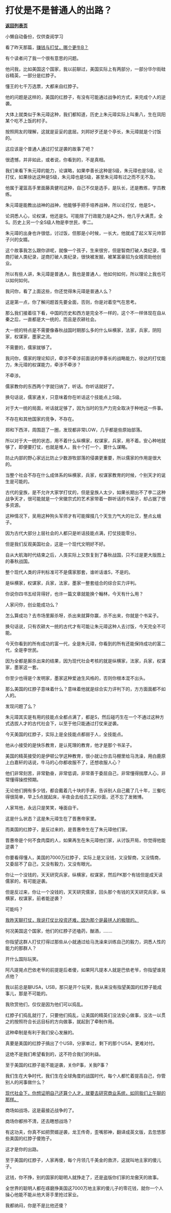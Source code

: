# 打仗是不是普通人的出路？

[**返回列表页**](/gzh/记忆承载3)

小懒自动备份，仅供查阅学习

看了昨天那篇，[赚钱与打仗，哪个更牛B？](http://mp.weixin.qq.com/s?__biz=MzU3NDc5Nzc0NQ==&mid=2247523824&idx=1&sn=61f06592f34553140fca8775d9e9e41c&chksm=fd2e3f2eca59b6381ae3c3d599a1f8403b9180f9df93009989a59c1ac893ec16f7fcbc9264c5&scene=21#wechat_redirect)  

有个读者问了我一个很有意思的问题。

他问我，比如美国这个国家，我以前聊过，美国实际上有两部分，一部分华尔街硅谷精英，一部分是红脖子。  

懂王的七千万选票，大都来自红脖子。  

他的问题是这样的，美国的红脖子，有没有可能通过战争的方式，来完成个人的逆袭。  

大体上就类似于朱元璋这种，我们都知道，历史上朱元璋实际上叫重八，生在凤阳某个吃不上饭的村子。  

按照网友的理解，这就是妥妥的底层。刘邦好歹还是个亭长，朱元璋就是个讨饭的。  

这应该是个普通人通过打仗逆袭的故事了吧？  

很遗憾，并非如此，或者说，你看到的，不是真相。  

我们来看下朱元璋的能力，论谋略，如果李善长这种是S级，朱元璋也是S级，论打仗，如果徐达这种是S级，朱元璋也是S级，甚至朱元璋有过之而不无不及。  

他属于灌篮高手里面藤真健司这种，自己不仅是选手，是队长，还是教练，学员教练。

朱元璋是能教出战神的战神，他能够手把手培养战神，所以论打仗，他是S+。  

论洞悉人心，论权谋，他还是S。可能除了行政能力是A之外，他几乎大满贯，全S。历史上另一个全S级人物是李世民，李二。

朱元璋的出身也许很低，讨过饭，但那是小时候，一长大，他就成了起义军元帅郭子兴的女婿。  

这个故事我怎么跟你讲呢，就像一个孩子，生来很穷，但是智商打破人类纪录，情商打破人类纪录，逆商打破人类纪录，很快被发掘，被某富豪招为女婿资助他创业。  

所以有些人讲，朱元璋是普通人，我也是普通人，他如何如何，所以理论上我也可以如何如何。  

我问你，看了上面这些，你还觉得朱元璋是普通人么？  

这是第一点，你了解问题首先要全面，否则，你是对着空气在思考。  

那么我们接着往下看，中国的历史和西方是完全不一样的，这个不一样体现在自从秦之后，一直都是大一统的，而且是农耕社会。

大一统的特点是不需要像春秋战国时期那么多的什么纵横家，法家，兵家，阴阳家，权谋家，墨家之流。  

不需要的，儒家就够了。  

我问你，儒家的理论知识，牵涉不牵涉前面说的李善长的战略能力，徐达的打仗能力，朱元璋的权谋能力，牵涉不牵涉？  

不牵涉。

儒家教你的东西两个字就归纳了，听话。你听话就好了。  

换句话说，儒家通关，只意味着你在听话这个技能点上S级。  

对于大一统的局面，听话就足够了，因为当时的生产力完全取决于种地这一件事。  

不存在和其他国家的竞争，不存在。  

郑和下西洋，周围逛了一圈，发现都非常LOW，几乎都是些原始部落。  

所以对于大一统的状态，用不着什么纵横家，权谋家，兵家，用不着。安心种地就够了，即便要打仗，也就是堆人，我十个打一个，要什么谋略。  

防止内部的野心家远比防止少数游牧部落的侵袭更重要，所以儒家的作用是很大的。  

当整个社会不存在什么成体系的纵横家，兵家，权谋家教育的时候，个别天才的诞生是可能的。  

古代的皇族，是不允许大家学打仗的，但是皇族人太少，如果长期出不了李二这种战争天才，很可能就是一个宋徽宗式的艺术家带着一群听话的书呆子，却占据了很多资源。  

这种情况下，吴用这种狗头军师才有可能撺掇几个天生力气大的壮汉，整点幺蛾子。  

因为古代大部分上层社会的人都只是听话技能点满，打仗技能零分。  

但是我们反观美国社会，这是一个现代文明好不好。  

自从大航海时代结束之后，人类实际上又恢复到了春秋战国，只不过是更大版图上的春秋战国。  

整个现代人类的评判标准可不是儒家那套，谁听话谁S，不是的。  

是纵横家，权谋家，兵家，法家，墨家一整套组合的综合实力评判。

你说你四书五经背得好，也许一篇文章就能换个翰林，今天有什么用？  

人家问你，创业能成功么？

怎么算成功？去市场里厮杀呀，杀出来就算你赢，杀不出来，你就是个书呆子。  

换句话说，只有农耕大一统的古代才有可能让朱元璋这种人去讨饭，今天完全不可能。  

今天你看到的所有成功的富一代，全是朱元璋，你看到的所有还能保持成功的富二代，全是李世民。  

因为全都是厮杀出来的结果，因为现代社会考核的就是纵横家，法家，兵家，权谋家，墨家这一套。  

你至少也得是个发明家，墨家这种爱迪生风格的，否则你根本混不出头。  

那么美国的红脖子意味着什么？意味着他就是综合实力评判下的，方方面面都不如人的。  

发现问题了么？  

朱元璋其实是有用的技能点全都点满了，都是S，然后碰巧生在一个不通过这种方式选拔人才的古代社会下，以至于他只能通过打仗来逆袭。

今天美国的红脖子，实际上是全技能点都弱于人，全技能点。  

他从小接受的是快乐教育，是认死理的教育，他才是那个书呆子。  

美国的精英接受的是伊顿公学这种教育，很小就让你去马棚里给马洗澡，用白鹿原上白嘉轩的话说，牛马的心你都收服不了，还想收服人心？  

他们非常刻苦，非常勤奋，非常低调，非常善于委屈自己，非常懂得揣摩人心，非常懂得操控预期。  

无论他们拥有多少钱，都会戴着几十块的手表，告诉别人自己戴了几十年，三餐吃得很简单，早上5点就起床，半夜会去给员工买炒面，还不忘了发微博。  

人家骂他，永远只是笑笑，唾面自干。  

这是什么状态？这是朱元璋生在了晋惠帝家里。  

而美国的红脖子，是反过来的，是晋惠帝生在了朱元璋他们家。  

晋惠帝是个何不食肉糜的人，如果再生在朱元璋他们家，从讨饭开局，你觉得他能逆袭？

你要看得懂人，美国的7000万红脖子，实际上是又没钱，又没智商，又没情商，又委屈不了自己，又没有毅力，又没有眼光。  

你让一个没钱的，天天研究兵家，纵横家，权谋家，然后PK那个有钱但是成天读儒家的，有可能逆袭。  

但是反过来，你让一个没钱的，天天研究儒家，回头那个有钱的天天研究兵家，纵横家，权谋家，前者能逆袭？

可能吗？

[我昨天聊打仗，我说打仗比投资还难，因为那个是最拼人的极限的。  
](http://mp.weixin.qq.com/s?__biz=MzU3NDc5Nzc0NQ==&mid=2247523824&idx=1&sn=61f06592f34553140fca8775d9e9e41c&chksm=fd2e3f2eca59b6381ae3c3d599a1f8403b9180f9df93009989a59c1ac893ec16f7fcbc9264c5&scene=21#wechat_redirect)

何况美国这个国家，他们的红脖子还嗑药，酗酒，.......  

你指望这群人打仗打得过那些从小就通过给马洗澡来训练自己的毅力，洞悉人性的能力的那群人？  

开什么国际玩笑。  

阿凡提晃点巴依老爷的前提是后者傻，如果阿凡提本人就是巴依老爷，你指望谁晃点他？  

我以前总是聊USA，USB，那只是开个玩笑，我从来没有指望美国的红脖子能成事儿，那是不可能的。  

我欣赏他们，仅仅是因为他们可以捣乱。  

红脖子们捣乱就行了，只要他们捣乱，让美国的精英们没法安心做事，没法一以贯之的按照符合长远目标的方向做事，就起到了牵制作用。  

这种牵制是有利于我们安心发展的。  

真要是美国的红脖子搞出了个USB，分家单过，剩下的那个USA，更难对付。  

这绝不是我们希望看到的，这不符合我们的利益。

至于美国的红脖子能不能逆袭，关你P事，关我P事？  

我们生在大争时代，我们生在全球角度的战国时代，每个人都忙着提高自己，你管别人的闲事做什么？

[现代社会下，你想证明自己还算个人才，就要去研究商业系统，如同我们上午聊的那样。](http://mp.weixin.qq.com/s?__biz=MzU0MjYwNDU2Mw==&mid=2247510735&idx=2&sn=648c14bf7bfb5d490c0d35ca82bf9d78&chksm=fb1ac6b3cc6d4fa54b27472cec9ab9058acd2430d2355e3ffeed2a03ccc6d27cc01a2e45fd50&scene=21#wechat_redirect)

商场如战场，这是最接近战争的了。  

商场你都拎不清，还去瞎想战场？

有这功夫，你真不如把赘婿逆袭，龙王传奇，歪嘴邪神，翻译成英文版，去忽悠那些美国的红脖子傻狍子。

这才是你的出路。

至于美国的红脖子，人家再傻，每个月领几千美金的救济，这就叫地主家的傻儿子。

这钱，你不挣，别的国家的聪明人就挣走了，还是盗版你们家的龙傲天的故事。

全世界的聪明人都在琢磨挣美国这7000万地主家的傻儿子的零花钱，就你一个人操心他能不能从他大哥手里抢过家业。  

我都纳闷，你是不是比他还傻？


